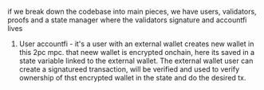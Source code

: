 if we break down the codebase into main pieces, we have users, validators, proofs and a state manager where the validators signature and accountfi lives

1. User accountfi - it's a user with an external wallet creates new wallet in this 2pc mpc. that neew wallet is encrypted onchain, here its saved in a state variable linked to the external wallet. The external wallet user can create a signatureed transaction, will be verified and used to verify ownership of thst encrypted wallet in the state and do the desired tx.
